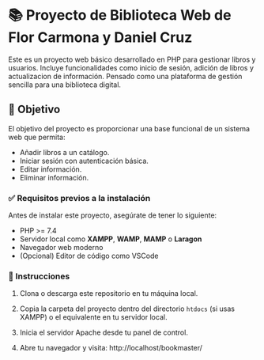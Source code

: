 # 📚 Proyecto de Biblioteca Web de Flor Carmona y Daniel Cruz

Este es un proyecto web básico desarrollado en PHP para gestionar libros y usuarios. Incluye funcionalidades como inicio de sesión, adición de libros y actualizacion de información. Pensado como una plataforma de gestión sencilla para una biblioteca digital.

## 🎯 Objetivo

El objetivo del proyecto es proporcionar una base funcional de un sistema web que permita:

- Añadir libros a un catálogo.
- Iniciar sesión con autenticación básica.
- Editar información.
- Eliminar información.

### ✅ Requisitos previos a la instalación

Antes de instalar este proyecto, asegúrate de tener lo siguiente:

- PHP >= 7.4
- Servidor local como **XAMPP**, **WAMP**, **MAMP** o **Laragon**
- Navegador web moderno
- (Opcional) Editor de código como VSCode

### 🔧 Instrucciones

1. Clona o descarga este repositorio en tu máquina local.

2. Copia la carpeta del proyecto dentro del directorio `htdocs` (si usas XAMPP) o el equivalente en tu servidor local.

3. Inicia el servidor Apache desde tu panel de control.

4. Abre tu navegador y visita: http://localhost/bookmaster/

